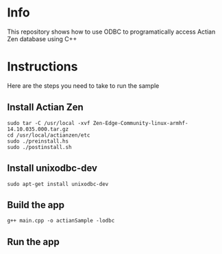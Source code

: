 # Info
 This repository shows how to use ODBC to programatically access Actian Zen database using C++

# Instructions
Here are the steps you need to take to run the sample

## Install Actian Zen
```sudo apt-get install unixodbc
sudo tar -C /usr/local -xvf Zen-Edge-Community-linux-armhf-14.10.035.000.tar.gz
cd /usr/local/actianzen/etc 
sudo ./preinstall.hs
sudo ./postinstall.sh
```

## Install unixodbc-dev
``` 
sudo apt-get install unixodbc-dev
```

## Build the app
```
g++ main.cpp -o actianSample -lodbc
```

## Run the app
```./actianSample
